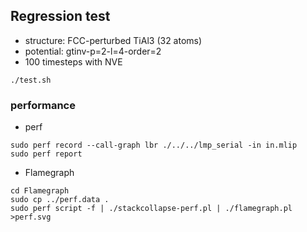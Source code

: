 ## Regression test
- structure: FCC-perturbed TiAl3 (32 atoms)
- potential: gtinv-p=2-l=4-order=2
- 100 timesteps with NVE

```
./test.sh
```


### performance
- perf
```
sudo perf record --call-graph lbr ./../../lmp_serial -in in.mlip
sudo perf report
```

- Flamegraph
```
cd Flamegraph
sudo cp ../perf.data .
sudo perf script -f | ./stackcollapse-perf.pl | ./flamegraph.pl >perf.svg
```

